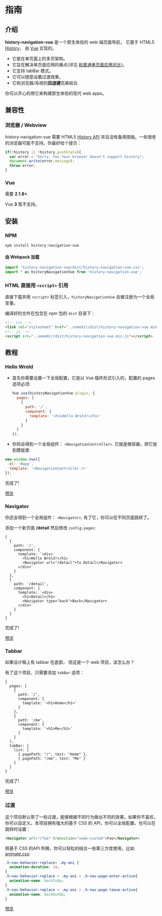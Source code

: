 # 指南
## 介绍
<!-- a native-like **Navigation** for web apps. -->
<!-- **history-navigation-vue** is A native-like **Navigation** for Web apps. It base on HTML5 [History](https://developer.mozilla.org/en-US/docs/Web/API/History) and implemented by [Vue](https://vuejs.org/). It is a multi-page **architecture** in the single-page, which can be perfectly combined with the system/browser **back button**, you can happily use it to build modern web apps with a native experience. -->

**history-navigation-vue** 是一个原生体验的 web 端页面导航， 它基于 HTML5 [History](https://developer.mozilla.org/en-US/docs/Web/API/History)， 由 [Vue](https://vuejs.org/) 实现的。
- 它是在单页面上的多页架构。
- 它旨在解决单页面应用的痛点(详见 [和普通单页面应用对比](/zh/#index-compared))。
- 它支持 tabBar 模式。
- 它可以随意设置过渡效果。
- 它和浏览器/系统的**回退键**完美结合. 

你可以开心的用它来构建原生体验的现代 web apps。

## 兼容性
### 浏览器 / Webview
history-navigation-vue 需要 HTML5 [History API](https://developer.mozilla.org/en-US/docs/Web/API/History) 并且没有备用措施。一些很老的浏览器可能不支持。你最好给个提示：
```js
if(!history || !history.pushState){
  var error = "Sorry, You Your browser doesn't support history";
  document.write(error.message);
  throw error;
}
```
### Vue
需要 **2.1.8+**. 

Vue **3** 暂不支持。
## 安装
### NPM
```shell
npm install history-navigation-vue
```
#### 由 Webpack 加载
```js
import 'history-navigation-vue/dist/history-navigation-vue.css';
import * as historyNavigationVue from 'history-navigation-vue';
```
### HTML 直接用 `<script>` 引用
直接下载并用 `<script>` 标签引入，`historyNavigationVue` 会被注册为一个全局变量。

编译好的文件在包含在 npm 包的 `dist` 目录下：
```html
<!-- css -->
<link rel="stylesheet" href="..somedir/dist/history-navigation-vue.min.css" />
<!-- js -->
<script src="..somedir/dist/history-navigation-vue.min.js"></script>
```

## 教程
### Hello Wrold
- 首先你需要设置一下全局配置，它是以 Vue 插件形式引入的，配置的 pages 选项必须:
  ```js
  Vue.use(historyNavigationVue.plugin, {
    pages: [
      {
        path: '/',
        component: {
          template: '<h1>Hello Wrold!</h1>'
        }
      }
    ]
  });
  ```
- 你将会得到一个全局组件： `<NavigationController>`. 它就是根容器，把它放到模版里:
```js
new window.Vue({
  el: '#app',
  template: '<NavigationController />'
});
```
完成了! 

<!-- Example: [Source](https://github.com/hezedu/history-navigation-vue/tree/main/docs/examples/hello-world.html)  -->
[预览](https://hezedu.github.io/history-navigation-vue/examples/hello-world.html) 
<!-- [Go here to see Simple Single HTML Example](/examples.html#hello-world) -->

### Navigator
你还会得到一个全局组件： `<Navigator>`, 有了它，你可以在不同页面跳转了。

添加一个新页面 **/detail** 然后修改 `config.pages`:

```js{7,16}
[
  {
    path: '/',
    component: {
      template: `<div>
        <h1>Hello Wrold!</h1>
        <Navigator url="/detail">To Detail</Navigator>
      </div>`
    }
  },
  {
    path: '/detail',
    component: {
      template: `<div>
        <h1>Detail</h1>
        <Navigator type="back">Back</Navigator>
      </div>`
    }
  }
]
```
完成了! 

[预览](https://hezedu.github.io/history-navigation-vue/examples/two-pages.html)


### Tabbar
如果设计稿上有 tabbar 在底部， 但这是一个 web 项目，该怎么办？

有了这个项目，只需要添加 `tabBar` 选项：
```js{16-21}
{
  pages: [
    {
      path: '/',
      component: {
        template: '<h1>Home</h1>'
      }
    },
    {
      path: '/me',
      component: {
        template: '<h1>Me</h1>'
      }
    }
  ],
  tabBar: {
    list: [
      { pagePath: "/", text: "Home" },
      { pagePath: "/me", text: "Me" }
    ]
  }
}
```
完成了! 

<!-- simple single HTML Example -->
<!-- [Source](https://github.com/hezedu/history-navigation-vue/tree/main/docs/examples/tabbar.html) -->
[预览](https://hezedu.github.io/history-navigation-vue/examples/tabbar.html)

### 过渡
这个项目默认带了一些过渡，能够根据不同行为做出不同的效果。如果你不喜欢，你可以自定义。本项目拥有强大的基于 CSS 的 API，你可以全局配置，也可以在跳转时设置：
```html
<Navigator url="/foo" transition="some-custom">Foo</Navigator>
```
拜基于 CSS 的API 所赐，你可以轻松的结合一些第三方库使用，比如 [animate.css](https://animate.style/):
```css
.h-nav-behavior-replace> .my-ani {
  animation-duration: 1s;
}
.h-nav-behavior-replace > .my-ani > .h-nav-page-enter-active{
  animation-name: backInUp;
}
.h-nav-behavior-replace > .my-ani > .h-nav-page-leave-active{
  animation-name: backOutUp;
}
```
[预览](https://hezedu.github.io/history-navigation-vue/examples/transition-with-amimate.html)

<!-- It can recognize `back` / `push` / `replace` behavior, and make corresponding effects. In addition, we also have some extended behaviors, Some of them have no transition by default(such as tab switching). You can enable it by writing CSS. We have a strong [CSS API](/api.html#transition-css). You can modify the default like this:
```css
.h-nav-behavior-push  > .h-nav-transition > .h-nav-page-leave-to,
.h-nav-behavior-back > .h-nav-transition > .h-nav-page-enter{
  left: -100%;
}
```
You can also set different transitions at will through the navigator:
```html
<Navigator url="/foo" transition="some-custom">Foo</Navigator>
```
It can also easily cooperate with third-party libraries such as [animate.css](https://animate.style/): -->

<!-- Example: -->
<!-- [Source](https://github.com/hezedu/history-navigation-vue/tree/main/docs/examples/transition-with-amimate.html) -->



